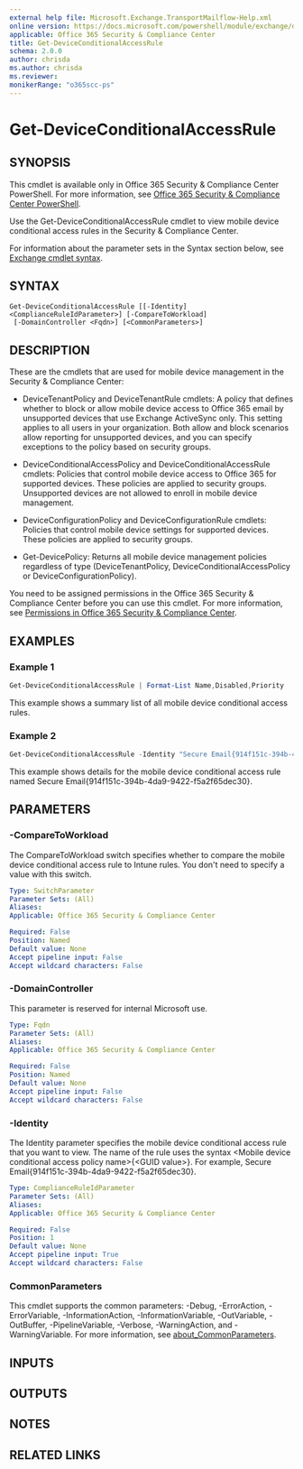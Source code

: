```yaml
---
external help file: Microsoft.Exchange.TransportMailflow-Help.xml
online version: https://docs.microsoft.com/powershell/module/exchange/devices/get-deviceconditionalaccessrule
applicable: Office 365 Security & Compliance Center
title: Get-DeviceConditionalAccessRule
schema: 2.0.0
author: chrisda
ms.author: chrisda
ms.reviewer:
monikerRange: "o365scc-ps"
---
```


# Get-DeviceConditionalAccessRule

## SYNOPSIS
This cmdlet is available only in Office 365 Security & Compliance Center PowerShell. For more information, see [Office 365 Security & Compliance Center PowerShell](https://docs.microsoft.com/powershell/exchange/office-365-scc/office-365-scc-powershell).

Use the Get-DeviceConditionalAccessRule cmdlet to view mobile device conditional access rules in the Security & Compliance Center.

For information about the parameter sets in the Syntax section below, see [Exchange cmdlet syntax](https://docs.microsoft.com/powershell/exchange/exchange-server/exchange-cmdlet-syntax).

## SYNTAX

```
Get-DeviceConditionalAccessRule [[-Identity] <ComplianceRuleIdParameter>] [-CompareToWorkload]
 [-DomainController <Fqdn>] [<CommonParameters>]
```

## DESCRIPTION
These are the cmdlets that are used for mobile device management in the Security & Compliance Center:

- DeviceTenantPolicy and DeviceTenantRule cmdlets: A policy that defines whether to block or allow mobile device access to Office 365 email by unsupported devices that use Exchange ActiveSync only. This setting applies to all users in your organization. Both allow and block scenarios allow reporting for unsupported devices, and you can specify exceptions to the policy based on security groups.

- DeviceConditionalAccessPolicy and DeviceConditionalAccessRule cmdlets: Policies that control mobile device access to Office 365 for supported devices. These policies are applied to security groups. Unsupported devices are not allowed to enroll in mobile device management.

- DeviceConfigurationPolicy and DeviceConfigurationRule cmdlets: Policies that control mobile device settings for supported devices. These policies are applied to security groups.

- Get-DevicePolicy: Returns all mobile device management policies regardless of type (DeviceTenantPolicy, DeviceConditionalAccessPolicy or DeviceConfigurationPolicy).

You need to be assigned permissions in the Office 365 Security & Compliance Center before you can use this cmdlet. For more information, see [Permissions in Office 365 Security & Compliance Center](https://go.microsoft.com/fwlink/p/?LinkId=511920).

## EXAMPLES

### Example 1
```powershell
Get-DeviceConditionalAccessRule | Format-List Name,Disabled,Priority
```

This example shows a summary list of all mobile device conditional access rules.

### Example 2
```powershell
Get-DeviceConditionalAccessRule -Identity "Secure Email{914f151c-394b-4da9-9422-f5a2f65dec30}"
```

This example shows details for the mobile device conditional access rule named Secure Email{914f151c-394b-4da9-9422-f5a2f65dec30}.

## PARAMETERS

### -CompareToWorkload
The CompareToWorkload switch specifies whether to compare the mobile device conditional access rule to Intune rules. You don't need to specify a value with this switch.

```yaml
Type: SwitchParameter
Parameter Sets: (All)
Aliases:
Applicable: Office 365 Security & Compliance Center

Required: False
Position: Named
Default value: None
Accept pipeline input: False
Accept wildcard characters: False
```

### -DomainController
This parameter is reserved for internal Microsoft use.

```yaml
Type: Fqdn
Parameter Sets: (All)
Aliases:
Applicable: Office 365 Security & Compliance Center

Required: False
Position: Named
Default value: None
Accept pipeline input: False
Accept wildcard characters: False
```

### -Identity
The Identity parameter specifies the mobile device conditional access rule that you want to view. The name of the rule uses the syntax \<Mobile device conditional access policy name\>{\<GUID value\>}. For example, Secure Email{914f151c-394b-4da9-9422-f5a2f65dec30}.

```yaml
Type: ComplianceRuleIdParameter
Parameter Sets: (All)
Aliases:
Applicable: Office 365 Security & Compliance Center

Required: False
Position: 1
Default value: None
Accept pipeline input: True
Accept wildcard characters: False
```

### CommonParameters
This cmdlet supports the common parameters: -Debug, -ErrorAction, -ErrorVariable, -InformationAction, -InformationVariable, -OutVariable, -OutBuffer, -PipelineVariable, -Verbose, -WarningAction, and -WarningVariable. For more information, see [about_CommonParameters](https://go.microsoft.com/fwlink/p/?LinkID=113216).

## INPUTS

###  

## OUTPUTS

###  

## NOTES

## RELATED LINKS
